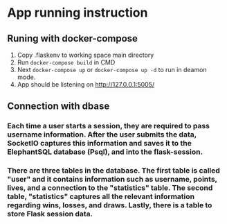 # App running instruction

## Runing with docker-compose

1.  Copy .flaskenv to working space main directory
2.  Run `docker-compose build` in CMD
3.  Next `docker-compose up` or `docker-compose up -d` to run in deamon mode.
4.  App should be listening on http://127.0.0.1:5005/


## Connection with dbase

### Each time a user starts a session, they are required to pass username information. After the user submits the data, SocketIO captures this information and saves it to the ElephantSQL database (Psql), and into the flask-session. 

### There are three tables in the database. The first table is called "user" and it contains information such as username, points, lives, and a connection to the "statistics" table. The second table, "statistics" captures all the relevant information regarding wins, losses, and draws. Lastly, there is a table to store Flask session data.
